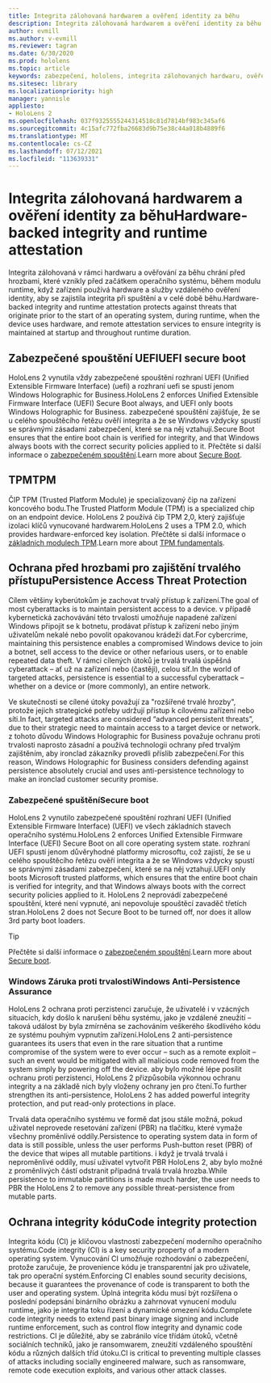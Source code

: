 ```yaml
---
title: Integrita zálohovaná hardwarem a ověření identity za běhu
description: Integrita zálohovaná hardwarem a ověření identity za běhu
author: evmill
ms.author: v-evmill
ms.reviewer: tagran
ms.date: 6/30/2020
ms.prod: hololens
ms.topic: article
keywords: zabezpečení, hololens, integrita zálohovaných hardwaru, ověření identity za běhu, rozhraní uefi, zabezpečené spouštění uefi, zabezpečené spouštění, TPM, ochrana před hrozbami, Windows Assurance proti persistenci, integrita kódu, ochrana kódu,
ms.sitesec: library
ms.localizationpriority: high
manager: yannisle
appliesto:
- HoloLens 2
ms.openlocfilehash: 037f9325555244314518c81d7814bf983c345af6
ms.sourcegitcommit: 4c15afc772fba26683d9b75e38c44a018b4889f6
ms.translationtype: MT
ms.contentlocale: cs-CZ
ms.lasthandoff: 07/12/2021
ms.locfileid: "113639331"
---
```

# <a name="hardware-backed-integrity-and-runtime-attestation"></a><span data-ttu-id="26ac2-104">Integrita zálohovaná hardwarem a ověření identity za běhu</span><span class="sxs-lookup"><span data-stu-id="26ac2-104">Hardware-backed integrity and runtime attestation</span></span>

<span data-ttu-id="26ac2-105">Integrita zálohovaná v rámci hardwaru a ověřování za běhu chrání před hrozbami, které vznikly před začátkem operačního systému, během modulu runtime, když zařízení používá hardware a služby vzdáleného ověření identity, aby se zajistila integrita při spuštění a v celé době běhu.</span><span class="sxs-lookup"><span data-stu-id="26ac2-105">Hardware-backed integrity and runtime attestation protects against threats that originate prior to the start of an operating system, during runtime, when the device uses hardware, and remote attestation services to ensure integrity is maintained at startup and throughout runtime duration.</span></span>

## <a name="uefi-secure-boot"></a><span data-ttu-id="26ac2-106">Zabezpečené spouštění UEFI</span><span class="sxs-lookup"><span data-stu-id="26ac2-106">UEFI secure boot</span></span>

<span data-ttu-id="26ac2-107">HoloLens 2 vynutila vždy zabezpečené spouštění rozhraní UEFI (Unified Extensible Firmware Interface) (uefi) a rozhraní uefi se spustí jenom Windows Holographic for Business.</span><span class="sxs-lookup"><span data-stu-id="26ac2-107">HoloLens 2 enforces Unified Extensible Firmware Interface (UEFI) Secure Boot always, and UEFI only boots Windows Holographic for Business.</span></span>
<span data-ttu-id="26ac2-108">zabezpečené spouštění zajišťuje, že se u celého spouštěcího řetězu ověří integrita a že se Windows vždycky spustí se správnými zásadami zabezpečení, které se na něj vztahují.</span><span class="sxs-lookup"><span data-stu-id="26ac2-108">Secure Boot ensures that the entire boot chain is verified for integrity, and that Windows always boots with the correct security policies applied to it.</span></span> <span data-ttu-id="26ac2-109">Přečtěte si další informace o [zabezpečeném spouštění](/windows-hardware/design/device-experiences/oem-secure-boot).</span><span class="sxs-lookup"><span data-stu-id="26ac2-109">Learn more about [Secure Boot](/windows-hardware/design/device-experiences/oem-secure-boot).</span></span>

## <a name="tpm"></a><span data-ttu-id="26ac2-110">TPM</span><span class="sxs-lookup"><span data-stu-id="26ac2-110">TPM</span></span>

<span data-ttu-id="26ac2-111">ČIP TPM (Trusted Platform Module) je specializovaný čip na zařízení koncového bodu.</span><span class="sxs-lookup"><span data-stu-id="26ac2-111">The Trusted Platform Module (TPM) is a specialized chip on an endpoint device.</span></span> <span data-ttu-id="26ac2-112">HoloLens 2 používá čip TPM 2,0, který zajišťuje izolaci klíčů vynucované hardwarem.</span><span class="sxs-lookup"><span data-stu-id="26ac2-112">HoloLens 2 uses a TPM 2.0, which provides hardware-enforced key isolation.</span></span> <span data-ttu-id="26ac2-113">Přečtěte si další informace o [základních modulech TPM](/windows/security/information-protection/tpm/tpm-fundamentals).</span><span class="sxs-lookup"><span data-stu-id="26ac2-113">Learn more about [TPM fundamentals](/windows/security/information-protection/tpm/tpm-fundamentals).</span></span>

## <a name="persistence-access-threat-protection"></a><span data-ttu-id="26ac2-114">Ochrana před hrozbami pro zajištění trvalého přístupu</span><span class="sxs-lookup"><span data-stu-id="26ac2-114">Persistence Access Threat Protection</span></span>

<span data-ttu-id="26ac2-115">Cílem většiny kyberútokům je zachovat trvalý přístup k zařízení.</span><span class="sxs-lookup"><span data-stu-id="26ac2-115">The goal of most cyberattacks is to maintain persistent access to a device.</span></span> <span data-ttu-id="26ac2-116">v případě kybernetická zachovávání této trvalosti umožňuje napadené zařízení Windows připojit se k botnetu, prodávat přístup k zařízení nebo jiným uživatelům nekalé nebo povolit opakovanou krádeži dat.</span><span class="sxs-lookup"><span data-stu-id="26ac2-116">For cybercrime, maintaining this persistence enables a compromised Windows device to join a botnet, sell access to the device or other nefarious users, or to enable repeated data theft.</span></span> <span data-ttu-id="26ac2-117">V rámci cílených útoků je trvalá trvalá úspěšná cyberattack – ať už na zařízení nebo (častěji), celou síť.</span><span class="sxs-lookup"><span data-stu-id="26ac2-117">In the world of targeted attacks, persistence is essential to a successful cyberattack – whether on a device or (more commonly), an entire network.</span></span>  

<span data-ttu-id="26ac2-118">Ve skutečnosti se cílené útoky považují za "rozšířené trvalé hrozby", protože jejich strategické potřeby udržují přístup k cílovému zařízení nebo síti.</span><span class="sxs-lookup"><span data-stu-id="26ac2-118">In fact, targeted attacks are considered “advanced persistent threats”, due to their strategic need to maintain access to a target device or network.</span></span> <span data-ttu-id="26ac2-119">z tohoto důvodu Windows Holographic for Business považuje ochranu proti trvalosti naprosto zásadní a používá technologii ochrany před trvalým zajištěním, aby ironclad zákazníky provedli příslib zabezpečení.</span><span class="sxs-lookup"><span data-stu-id="26ac2-119">For this reason, Windows Holographic for Business considers defending against persistence absolutely crucial and uses anti-persistence technology to make an ironclad customer security promise.</span></span>

### <a name="secure-boot"></a><span data-ttu-id="26ac2-120">Zabezpečené spuštění</span><span class="sxs-lookup"><span data-stu-id="26ac2-120">Secure boot</span></span>

<span data-ttu-id="26ac2-121">HoloLens 2 vynutilo zabezpečené spouštění rozhraní UEFI (Unified Extensible Firmware Interface) (UEFI) ve všech základních stavech operačního systému.</span><span class="sxs-lookup"><span data-stu-id="26ac2-121">HoloLens 2 enforces Unified Extensible Firmware Interface (UEFI) Secure Boot on all core operating system state.</span></span> <span data-ttu-id="26ac2-122">rozhraní UEFI spustí jenom důvěryhodné platformy microsoftu, což zajistí, že se u celého spouštěcího řetězu ověří integrita a že se Windows vždycky spustí se správnými zásadami zabezpečení, které se na něj vztahují.</span><span class="sxs-lookup"><span data-stu-id="26ac2-122">UEFI only boots Microsoft trusted platforms, which ensures that the entire boot chain is verified for integrity, and that Windows always boots with the correct security policies applied to it.</span></span> <span data-ttu-id="26ac2-123">HoloLens 2 neprovádí zabezpečené spouštění, které není vypnuté, ani nepovoluje spouštěcí zavaděč třetích stran.</span><span class="sxs-lookup"><span data-stu-id="26ac2-123">HoloLens 2 does not Secure Boot to be turned off, nor does it allow 3rd party boot loaders.</span></span>

> [!Tip]
> <span data-ttu-id="26ac2-124">Přečtěte si další informace o [zabezpečeném spouštění](/windows-hardware/design/device-experiences/oem-secure-boot).</span><span class="sxs-lookup"><span data-stu-id="26ac2-124">Learn more about [Secure boot](/windows-hardware/design/device-experiences/oem-secure-boot).</span></span>

### <a name="windows-anti-persistence-assurance"></a><span data-ttu-id="26ac2-125">Windows Záruka proti trvalosti</span><span class="sxs-lookup"><span data-stu-id="26ac2-125">Windows Anti-Persistence Assurance</span></span>

<span data-ttu-id="26ac2-126">HoloLens 2 ochrana proti perzistenci zaručuje, že uživatelé i v vzácných situacích, kdy došlo k narušení běhu systému, jako je vzdálené zneužití – taková událost by byla zmírněna se zachováním veškerého škodlivého kódu ze systému pouhým vypnutím zařízení.</span><span class="sxs-lookup"><span data-stu-id="26ac2-126">HoloLens 2 anti-persistence guarantees its users that even in the rare situation that a runtime compromise of the system were to ever occur – such as a remote exploit – such an event would be mitigated with all malicious code removed from the system simply by powering off the device.</span></span> <span data-ttu-id="26ac2-127">aby bylo možné lépe posílit ochranu proti perzistenci, HoloLens 2 přizpůsobila výkonnou ochranu integrity a na základě nich byly vloženy ochrany jen pro čtení.</span><span class="sxs-lookup"><span data-stu-id="26ac2-127">To further strengthen its anti-persistence, HoloLens 2 has added powerful integrity protection, and put read-only protections in place.</span></span>

<span data-ttu-id="26ac2-128">Trvalá data operačního systému ve formě dat jsou stále možná, pokud uživatel neprovede resetování zařízení (PBR) na tlačítku, které vymaže všechny proměnlivé oddíly.</span><span class="sxs-lookup"><span data-stu-id="26ac2-128">Persistence to operating system data in form of data is still possible, unless the user performs Push-button reset (PBR) of the device that wipes all mutable partitions.</span></span> <span data-ttu-id="26ac2-129">i když je trvalá trvalá i neproměnlivé oddíly, musí uživatel vytvořit PBR HoloLens 2, aby bylo možné z proměnlivých částí odstranit případná trvalá trvalá hrozba.</span><span class="sxs-lookup"><span data-stu-id="26ac2-129">While persistence to immutable partitions is made much harder, the user needs to PBR the HoloLens 2 to remove any possible threat-persistence from mutable parts.</span></span>

## <a name="code-integrity-protection"></a><span data-ttu-id="26ac2-130">Ochrana integrity kódu</span><span class="sxs-lookup"><span data-stu-id="26ac2-130">Code integrity protection</span></span>

<span data-ttu-id="26ac2-131">Integrita kódu (CI) je klíčovou vlastností zabezpečení moderního operačního systému.</span><span class="sxs-lookup"><span data-stu-id="26ac2-131">Code integrity (CI) is a key security property of a modern operating system.</span></span> <span data-ttu-id="26ac2-132">Vynucování CI umožňuje rozhodování o zabezpečení, protože zaručuje, že provenience kódu je transparentní jak pro uživatele, tak pro operační systém.</span><span class="sxs-lookup"><span data-stu-id="26ac2-132">Enforcing CI enables sound security decisions, because it guarantees the provenance of code is transparent to both the user and operating system.</span></span> <span data-ttu-id="26ac2-133">Úplná integrita kódu musí být rozšířena o poslední podepsání binárního obrázku a zahrnovat vynucení modulu runtime, jako je integrita toku řízení a dynamické omezení kódu.</span><span class="sxs-lookup"><span data-stu-id="26ac2-133">Complete code integrity needs to extend past binary image signing and include runtime enforcement, such as control flow integrity and dynamic code restrictions.</span></span> <span data-ttu-id="26ac2-134">CI je důležité, aby se zabránilo více třídám útoků, včetně sociálních techniků, jako je ransomwarem, zneužití vzdáleného spouštění kódu a různých dalších tříd útoku.</span><span class="sxs-lookup"><span data-stu-id="26ac2-134">CI is critical to preventing multiple classes of attacks including socially engineered malware, such as ransomware, remote code execution exploits, and various other attack classes.</span></span>
